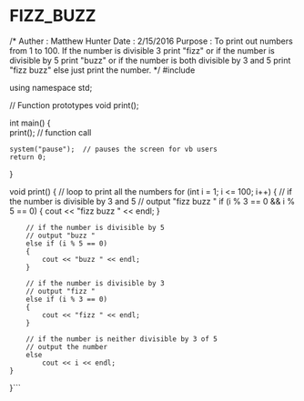 # FIZZ_BUZZ

/*
Auther  : Matthew Hunter
Date    : 2/15/2016
Purpose : To print out numbers from 1 to 100. If the number
          is divisible 3 print "fizz" or if the number is 
		  divisible by 5 print "buzz" or if the number is 
		  both divisible by 3 and 5 print "fizz buzz" else
		  just print the number.
*/
#include <iostream>

using namespace std;

// Function prototypes
void print();

int main()
{	
	print();          // function call

	system("pause");  // pauses the screen for vb users
	return 0;
}

void print()
{
	// loop to print all the numbers
	for (int i = 1; i <= 100; i++)
	{
		// if the number is divisible by 3 and 5 
		// output "fizz buzz "
		if (i % 3 == 0 && i % 5 == 0)
		{
			cout << "fizz buzz " << endl;
		}

		// if the number is divisible by 5 
		// output "buzz "
		else if (i % 5 == 0)
		{
			cout << "buzz " << endl;
		}

		// if the number is divisible by 3  
		// output "fizz "
		else if (i % 3 == 0)
		{
			cout << "fizz " << endl;
		}

		// if the number is neither divisible by 3 of 5
		// output the number 
		else
			cout << i << endl;
	}
}```
